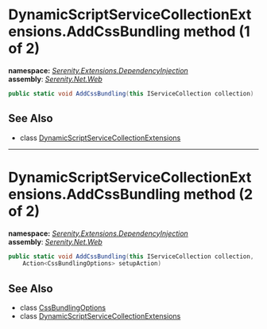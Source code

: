 # DynamicScriptServiceCollectionExtensions.AddCssBundling method (1 of 2)
**namespace:** *[Serenity.Extensions.DependencyInjection](../../README.md#serenity.extensions.dependencyinjection-namespace)*   **assembly**: *[Serenity.Net.Web](../../README.md)*

```csharp
public static void AddCssBundling(this IServiceCollection collection)
```

## See Also

* class [DynamicScriptServiceCollectionExtensions](../DynamicScriptServiceCollectionExtensions.md)

---

# DynamicScriptServiceCollectionExtensions.AddCssBundling method (2 of 2)
**namespace:** *[Serenity.Extensions.DependencyInjection](../../README.md#serenity.extensions.dependencyinjection-namespace)*   **assembly**: *[Serenity.Net.Web](../../README.md)*

```csharp
public static void AddCssBundling(this IServiceCollection collection, 
    Action<CssBundlingOptions> setupAction)
```

## See Also

* class [CssBundlingOptions](../../Serenity.Web/CssBundlingOptions.md)
* class [DynamicScriptServiceCollectionExtensions](../DynamicScriptServiceCollectionExtensions.md)